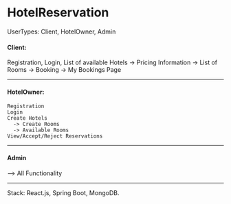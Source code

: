# HotelReservation

UserTypes: Client, HotelOwner, Admin

#### Client: 

  Registration,
  Login,
  List of available Hotels
    -> Pricing Information
    -> List of Rooms
    -> Booking
  -> My Bookings Page
  
  -----------------------------------------------------------------
  
  #### HotelOwner:
    Registration
    Login
    Create Hotels
      -> Create Rooms
      -> Available Rooms
    View/Accept/Reject Reservations
    
  -----------------------------------------------------------------
  
  #### Admin
  --> All Functionality
  
  -----------------------------------------------------------------
  
  Stack: React.js, Spring Boot, MongoDB.
   


